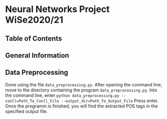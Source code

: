 # Neural Networks Project WiSe2020/21

## Table of Contents

## General Information

## Data Preprocessing
Done using the file `data_preprocessing.py`. After opening the command line, move to the directory containing the program `data_preprocessing.py`. Into the command line, enter
`python data_preprocessing.py --conll=Path_To_Conll_File --output_dir=Path_To_Output_File`
Press enter. Once the programm is finished, you will find the extracted POS tags in the specified output file.
